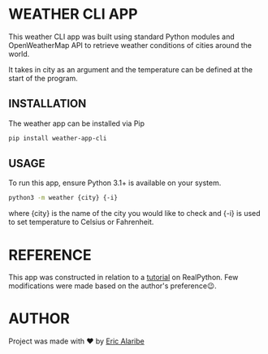 # WEATHER CLI APP

This weather CLI app was built using standard Python modules and
OpenWeatherMap API to retrieve weather conditions of cities
around the world.

It takes in city as an argument and the temperature can be defined
at the start of the program.

## INSTALLATION

The weather app can be installed via Pip
```sh
pip install weather-app-cli
```

## USAGE

To run this app, ensure Python 3.1+ is available on your system.

```sh
python3 -m weather {city} {-i}
```
where {city} is the name of the city you would like to check
and {-i} is used to set temperature to Celsius or Fahrenheit.

# __REFERENCE__
This app was constructed in relation to a [tutorial](https://realpython.com/build-a-python-weather-app-cli) on RealPython.
Few modifications were made based on the author's preference😉.

# AUTHOR
Project was made with ❤ by [Eric Alaribe](https://github.com/smith2eric)